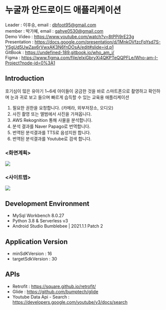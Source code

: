 # 누굴까 안드로이드 애플리케이션
Leader : 이후승,
email : dbfoot95@gmail.com  
member : 박가혜,
email : gahye0530@gmail.com<br>
Demo Video : https://www.youtube.com/watch?v=8tPPj9rE23g  
Presentation : https://docs.google.com/presentation/d/1MnkOVfzcFpYsd7S-YSgUd5UwZax6rVwxAK3N6fnDOsA/edit#slide=id.p1  
GitBook : https://undefined-189.gitbook.io/who_am_i/  
Figma : https://www.figma.com/file/eIxiGbryXi4QKPTeQQPFLe/Who-am-I-Project?node-id=0%3A1  

## Introduction
호기심이 많은 유아기 1~6세 아이들이 궁금한 것을 바로 스마트폰으로 촬영하고 확인하며 눈과 귀로 보고 들으며 빠르게 습득할 수 있는 교육용 애플리케이션<br>
1) 필요한 권한을 요청합니다. (카메라, 외부저장소, 오디오)
2) 사진 촬영 또는 앨범에서 사진을 가져옵니다. 
3) AWS Rekognition 통해 사물을 분석합니다.
4) 분석 결과를 Naver Papago로 번역합니다. 
5) 번역된 분석결과를 TTS로 음성지원 합니다. 
6) 번역된 분석결과를 Youtube로 검색 합니다. 


### <화면계획>
<img src="https://img1.daumcdn.net/thumb/R1280x0/?scode=mtistory2&fname=https%3A%2F%2Fblog.kakaocdn.net%2Fdn%2Fbi3gRt%2FbtryDa2FkcT%2FGlIYV6x158I8qypQ5Gl3l1%2Fimg.jpg"></img>

### <사이트맵>
<img src="https://img1.daumcdn.net/thumb/R1280x0/?scode=mtistory2&fname=https%3A%2F%2Fblog.kakaocdn.net%2Fdn%2FbubryR%2FbtryDPYflYv%2FM9sqheLOMMPrHKotKgqe10%2Fimg.jpg"></img>

## Development Environment
- MySql Workbench 8.0.27
- Python 3.8 & Serverless v3
- Android Studio Bumblebee | 2021.1.1 Patch 2

## Application Version
- minSdKVersion : 16
- targetSdkVersion : 30

## APIs
- Retrofit : https://square.github.io/retrofit/
- Glide : https://github.com/bumptech/glide
- Youtube Data Api - Search : https://developers.google.com/youtube/v3/docs/search

